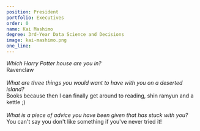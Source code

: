 ```yaml
---
position: President
portfolio: Executives
order: 0
name: Kai Mashimo
degree: 3rd-Year Data Science and Decisions
image: kai-mashimo.png
one_line:
---
```

*Which Harry Potter house are you in?*
<br>
Ravenclaw
<br><br>
*What are three things you would want to have with you on a deserted island?*
<br>
Books because then I can finally get around to reading, shin ramyun and a kettle ;)
<br><br>
*What is a piece of advice you have been given that has stuck with you?*
<br>
You can't say you don't like something if you've never tried it!